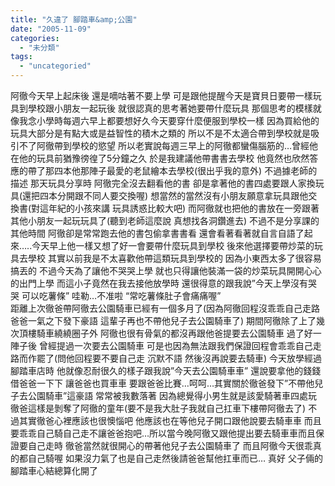 ```yaml
---
title: "久違了 腳踏車&amp;公園"
date: "2005-11-09"
categories: 
  - "未分類"
tags: 
  - "uncategoried"
---
```


阿徹今天早上起床後 還是嘀咕著不要上學 可是跟他提醒今天是寶貝日要帶一樣玩具到學校跟小朋友一起玩後 就很認真的思考著她要帶什麼玩具 那個思考的模樣就像我念小學時每週六早上都要想好久今天要穿什麼便服到學校一樣 因為買給他的玩具大部分是有點大或是益智性的積木之類的 所以不是不太適合帶到學校就是吸引不了阿徹帶到學校的慾望 所以老實說每週三早上的阿徹都蠻傷腦筋的…曾經他在他的玩具前猶豫徬徨了5分鐘之久 於是我建議他帶書書去學校 他竟然也欣然答應的帶了那四本他那陣子最愛的老鼠繪本去學校(很出乎我的意外) 不過據老師的描述 那天玩具分享時 阿徹完全沒去翻看他的書 卻是拿著他的書四處要跟人家換玩具(還把四本分開跟不同人要交換喔) 想當然的當然沒有小朋友願意拿玩具跟他交換書(對這年紀的小孩來講 玩具誘惑比較大吧) 而阿徹就也把他的書放在一旁跟著其他小朋友一起玩玩具了(聽到老師這麼說 真想找各洞鑽進去) 不過不是分享課的其他時間 阿徹卻是常常跑去他的書包偷拿書書看 還會看著看著就自言自語了起來…..今天早上他一樣又想了好一會要帶什麼玩具到學校 後來他選擇要帶炒菜的玩具去學校 其實以前我是不太喜歡他帶這類玩具到學校的 因為小東西太多了很容易搞丟的 不過今天為了讓他不哭哭上學 就也只得讓他裝滿一袋的炒菜玩具開開心心的出門上學 而這小子竟然在我去接他放學時 還很得意的跟我說”今天上學沒有哭哭 可以吃薯條” 哇勒…不准啦 “常吃薯條肚子會痛痛喔”  
距離上次徹爸帶阿徹去公園騎車已經有一個多月了(因為阿徹回程沒乖乖自己走路 爸爸一氣之下發下豪語 這輩子再也不帶他兒子去公園騎車了) 期間阿徹除了上了幾次頂樓騎車繞繞圈子外 阿徹也很有骨氣的都沒再跟他爸提要去公園騎車 過了好一陣子後 曾經提過一次要去公園騎車 可是也因為無法跟我們保證回程會乖乖自己走路而作罷了(問他回程要不要自己走 沉默不語 然後沒再說要去騎車) 今天放學經過腳踏車店時 他就像忍耐很久的樣子跟我說”今天去公園騎車車” 還說要拿他的錢錢借爸爸一下下 讓爸爸也買車車 要跟爸爸比賽…呵呵…其實關於徹爸發下”不帶他兒子去公園騎車”這豪語 常常被我數落著 因為總覺得小男生就是該愛騎著車四處玩 徹爸這樣是剝奪了阿徹的童年(要不是我大肚子我就自己扛車下樓帶阿徹去了) 不過其實徹爸心裡應該也很懊惱吧 他應該也在等他兒子開口跟他說要去騎車車 而且要乖乖自己騎自己走不讓爸爸抱吧…所以當今晚阿徹又跟他提出要去騎車車而且保證要自己走時 徹爸當然就很開心的帶著他兒子去公園騎車了 而且阿徹今天很乖真的都自己騎喔 如果沒力氣了也是自己走然後請爸爸幫他扛車而已… 真好 父子倆的腳踏車心結總算化開了
